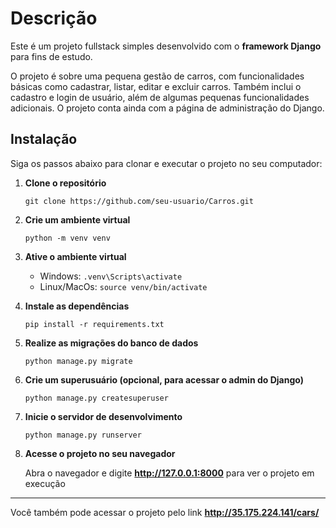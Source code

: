 # Descrição

Este é um projeto fullstack simples desenvolvido com o **framework Django** para fins de estudo.

O projeto é sobre uma pequena gestão de carros, com funcionalidades básicas como cadastrar, listar, editar e excluir carros. 
Também inclui o cadastro e login de usuário, além de algumas pequenas funcionalidades adicionais. O projeto conta ainda com a página de administração do Django.

## Instalação

Siga os passos abaixo para clonar e executar o projeto no seu computador:

1. **Clone o repositório**
   
   ``` git clone https://github.com/seu-usuario/Carros.git ```

2. **Crie um ambiente virtual**
   
   ``` python -m venv venv ```

3. **Ative o ambiente virtual**
   
   - Windows: ``` .venv\Scripts\activate ```
   - Linux/MacOs: ``` source venv/bin/activate ```

4. **Instale as dependências**
   
   ``` pip install -r requirements.txt ```

5. **Realize as migrações do banco de dados**
    
   ``` python manage.py migrate ```

6. **Crie um superusuário (opcional, para acessar o admin do Django)**
    
   ``` python manage.py createsuperuser ```

7. **Inicie o servidor de desenvolvimento**
    
   ``` python manage.py runserver ```

8. **Acesse o projeto no seu navegador**
    
   Abra o navegador e digite **http://127.0.0.1:8000** para ver o projeto em execução
   
---

Você também pode acessar o projeto pelo link **http://35.175.224.141/cars/**
